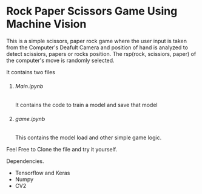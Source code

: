 # Rock Paper Scissors Game Using Machine Vision


This is a simple scissors, paper rock game where the user input is taken from the 
Computer's Deafult Camera and position of hand is analyzed to detect scissiors, papers 
or rocks position. 
The rsp(rock, scissiors, paper) of the computer's move is randomly selected. 

It contains two files 

1. <h6>Main.ipynb</h6> It contains the code to train a model and save that model
2. <h6>game.ipynb</h6> This contains the model load and other simple game logic. 

Feel Free to Clone the file and try it yourself. 

Dependencies. 
<ul>
  <li>Tensorflow and Keras</li>
  <li> Numpy </li>
  <li> CV2 </li>
</ul> 
